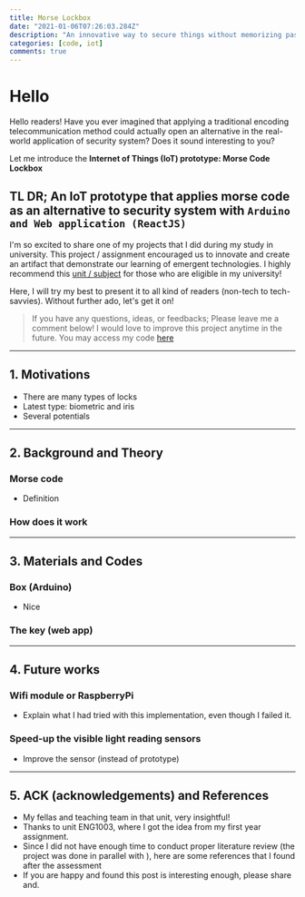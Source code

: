 ```yaml
---
title: Morse Lockbox
date: "2021-01-06T07:26:03.284Z"
description: "An innovative way to secure things without memorizing passwords"
categories: [code, iot]
comments: true
---
```


# Hello

Hello readers! Have you ever imagined that applying a traditional encoding telecommunication method could actually open an alternative in the real-world application of security system? Does it sound interesting to you?

Let me introduce the **Internet of Things (IoT) prototype: Morse Code Lockbox**

## TL DR; An IoT prototype that applies morse code as an alternative to security system with `Arduino and Web application (ReactJS)`

I'm so excited to share one of my projects that I did during my study in university. This project / assignment encouraged us to innovate and create an artifact that demonstrate our learning of emergent technologies. I highly recommend this [unit / subject](https://www3.monash.edu/pubs/2019handbooks/units/FIT3146.html) for those who are eligible in my university!

Here, I will try my best to present it to all kind of readers (non-tech to tech-savvies). Without further ado, let's get it on!

> If you have any questions, ideas, or feedbacks; Please leave me a comment below! I would love to improve this project anytime in the future. You may access my code [here](https://github.com/riordanalfredo/morse-lockbox)

---

## 1. Motivations

- There are many types of locks
- Latest type: biometric and iris
- Several potentials

---

## 2. Background and Theory

### Morse code

- Definition

### How does it work

---

## 3. Materials and Codes

### Box (Arduino)

- Nice

### The key (web app)

---

## 4. Future works

### Wifi module or RaspberryPi

- Explain what I had tried with this implementation, even though I failed it.

### Speed-up the visible light reading sensors

- Improve the sensor (instead of prototype)

---

## 5. ACK (acknowledgements) and References

- My fellas and teaching team in that unit, very insightful!
- Thanks to unit ENG1003, where I got the idea from my first year assignment.
- Since I did not have enough time to conduct proper literature review (the project was done in parallel with ), here are some references that I found after the assessment
- If you are happy and found this post is interesting enough, please share and.

